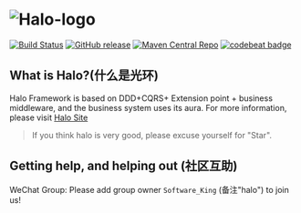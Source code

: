 ![Halo-logo](https://halo.xujin.org/img/halo/docs/logo.png)
================
[![Build Status](https://api.travis-ci.org/softwareking/halo.svg?branch=master)](https://api.travis-ci.org/softwareking/halo)
[![GitHub release](https://img.shields.io/github/release/ctripcorp/apollo.svg)](https://github.com/softwareking/halo/releases)
[![Maven Central Repo](https://img.shields.io/maven-central/v/org.xujin.halo/halo.svg)](https://mvnrepository.com/artifact/org.xujin.halo)
[![codebeat badge](https://codebeat.co/badges/edb89c5e-9a43-4323-8e2f-0d3ca486dbb7)](https://codebeat.co/projects/github-com-softwareking-halo-master)

## What is Halo?(什么是光环)

  Halo Framework is based on DDD+CQRS+ Extension point + business middleware, and the business system uses its aura.
For more information, please visit [Halo Site](http://halo.xujin.org)

>If you think halo is very good, please excuse yourself for "Star".

## Getting help, and helping out (社区互助)

WeChat Group: Please add group owner `Software_King` (备注"halo") to join us!


